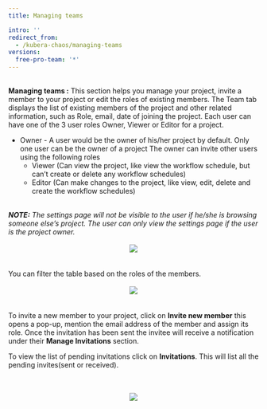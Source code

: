 ```yaml
---
title: Managing teams

intro: ''
redirect_from:
  - /kubera-chaos/managing-teams
versions:
  free-pro-team: '*'
---
```

<br>
<b>Managing teams :</b>
This section helps you manage your project, invite a member to your project or edit the roles of existing members. 
The Team tab displays the list of existing members of the project and other related information, such as Role, email, date of joining the project.
Each user can have one of the 3 user roles  Owner, Viewer or Editor for a project.

- Owner - A user would be the owner of his/her project by default.
  Only one user can be the owner of a project
  The owner can invite other users using the following roles
   - Viewer (Can view the project, like view the workflow schedule, but can’t create or delete any workflow schedules)
  - Editor (Can make changes to the project, like view, edit, delete and create the workflow    schedules)
<br><br>

<i>
<b>NOTE:</b>
The settings page will not be visible to the user if he/she is browsing someone else’s project. The user can only view the settings page if the user is the project owner.
</i>
<br>
<br><center><a href="/assets/images/developer/Getting-started/Settings1.png" target="_blank"><img class="image-with-border" src="/assets/images/developer/Getting-started/Settings1.png"></a></center>
<br>
<br>
You can filter the table based on the roles of the members.
<br>
<br><center><a href="/assets/images/developer/Getting-started/Settings2.png" target="_blank"><img class="image-with-border" src="/assets/images/developer/Getting-started/Settings2.png"></a></center>
<br>
<br>
To invite a new member to your project, click on <b>Invite new member</b> this opens a pop-up, mention the email address of the member and assign its role. Once the invitation has been sent the invitee will receive a notification under their <b>Manage Invitations</b> section. 

To view the list of pending invitations click on <b>Invitations</b>.
This will list all the pending invites(sent or received).  
<br>
<br><center><a href="/assets/images/developer/Getting-started/ManageInvitations.png" target="_blank"><img class="image-with-border" src="/assets/images/developer/Getting-started/ManageInvitations.png"></a></center>
<br>
<br>
